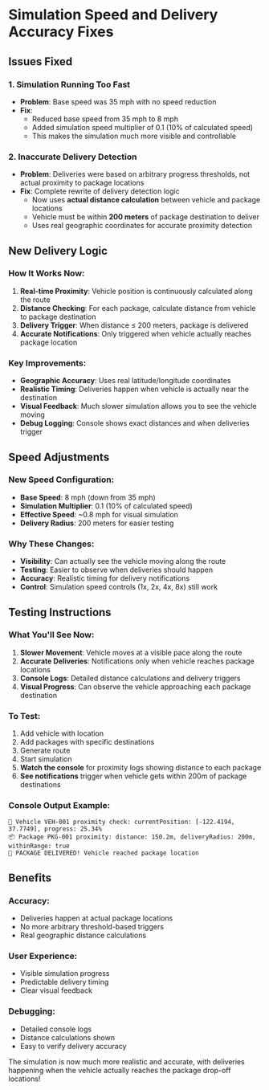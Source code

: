 # Simulation Speed and Delivery Accuracy Fixes

## Issues Fixed

### 1. **Simulation Running Too Fast**
- **Problem**: Base speed was 35 mph with no speed reduction
- **Fix**: 
  - Reduced base speed from 35 mph to 8 mph
  - Added simulation speed multiplier of 0.1 (10% of calculated speed)
  - This makes the simulation much more visible and controllable

### 2. **Inaccurate Delivery Detection**
- **Problem**: Deliveries were based on arbitrary progress thresholds, not actual proximity to package locations
- **Fix**: Complete rewrite of delivery detection logic
  - Now uses **actual distance calculation** between vehicle and package locations
  - Vehicle must be within **200 meters** of package destination to deliver
  - Uses real geographic coordinates for accurate proximity detection

## New Delivery Logic

### **How It Works Now:**
1. **Real-time Proximity**: Vehicle position is continuously calculated along the route
2. **Distance Checking**: For each package, calculate distance from vehicle to package destination
3. **Delivery Trigger**: When distance ≤ 200 meters, package is delivered
4. **Accurate Notifications**: Only triggered when vehicle actually reaches package location

### **Key Improvements:**
- **Geographic Accuracy**: Uses real latitude/longitude coordinates
- **Realistic Timing**: Deliveries happen when vehicle is actually near the destination
- **Visual Feedback**: Much slower simulation allows you to see the vehicle moving
- **Debug Logging**: Console shows exact distances and when deliveries trigger

## Speed Adjustments

### **New Speed Configuration:**
- **Base Speed**: 8 mph (down from 35 mph)
- **Simulation Multiplier**: 0.1 (10% of calculated speed)
- **Effective Speed**: ~0.8 mph for visual simulation
- **Delivery Radius**: 200 meters for easier testing

### **Why These Changes:**
- **Visibility**: Can actually see the vehicle moving along the route
- **Testing**: Easier to observe when deliveries should happen
- **Accuracy**: Realistic timing for delivery notifications
- **Control**: Simulation speed controls (1x, 2x, 4x, 8x) still work

## Testing Instructions

### **What You'll See Now:**
1. **Slower Movement**: Vehicle moves at a visible pace along the route
2. **Accurate Deliveries**: Notifications only when vehicle reaches package locations
3. **Console Logs**: Detailed distance calculations and delivery triggers
4. **Visual Progress**: Can observe the vehicle approaching each package destination

### **To Test:**
1. Add vehicle with location
2. Add packages with specific destinations  
3. Generate route
4. Start simulation
5. **Watch the console** for proximity logs showing distance to each package
6. **See notifications** trigger when vehicle gets within 200m of package destinations

### **Console Output Example:**
```
🚚 Vehicle VEH-001 proximity check: currentPosition: [-122.4194, 37.7749], progress: 25.34%
📦 Package PKG-001 proximity: distance: 150.2m, deliveryRadius: 200m, withinRange: true
🎉 PACKAGE DELIVERED! Vehicle reached package location
```

## Benefits

### **Accuracy:**
- Deliveries happen at actual package locations
- No more arbitrary threshold-based triggers
- Real geographic distance calculations

### **User Experience:**
- Visible simulation progress
- Predictable delivery timing
- Clear visual feedback

### **Debugging:**
- Detailed console logs
- Distance calculations shown
- Easy to verify delivery accuracy

The simulation is now much more realistic and accurate, with deliveries happening when the vehicle actually reaches the package drop-off locations!